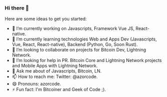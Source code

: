 ### Hi there 👋




Here are some ideas to get you started:

- 🔭 I’m currently working on Javascripts, Framework Vue JS, React-native.
- 🌱 I’m currently learning technologies Web and Apps Dev (Javascripts, Vue, React, React-native), Backend (Python, Go, Soon Rust).
- 👯 I’m looking to collaborate on projects for Bitcoin Dev, Lightning Network.
- 🤔 I’m looking for help in PR. Bitcoin Core and Lightning Network projects and Mobile Apps with Lightning Network. 
- 💬 Ask me about of Javascripts, Bitcoin, LN.
- 📫 How to reach me: Twitter: @azorcode.
- 😄 Pronouns: azorcode.
- ⚡ Fun fact: I'm Bitcoiner and Geek of Code ;).

